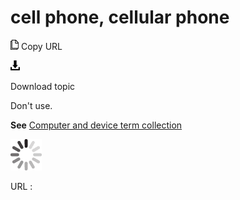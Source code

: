 # cell phone, cellular phone

![Copy URL](media/cell-phone-cellular-phone/Copy.png)
Copy URL

![Download](media/cell-phone-cellular-phone/Download.png)

Download topic

Don't use. 

**See** [Computer and device term collection](https://worldready.cloudapp.net/Styleguide/Read?id=2700&topicid=26597)

![In progress](media/cell-phone-cellular-phone/activity-large.gif)

URL :

